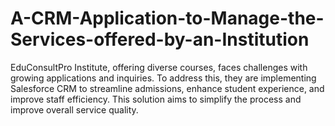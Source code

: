 # A-CRM-Application-to-Manage-the-Services-offered-by-an-Institution
EduConsultPro Institute, offering diverse courses, faces challenges with growing applications and inquiries. To address this, they are implementing Salesforce CRM to streamline admissions, enhance student experience, and improve staff efficiency. This solution aims to simplify the process and improve overall service quality.
